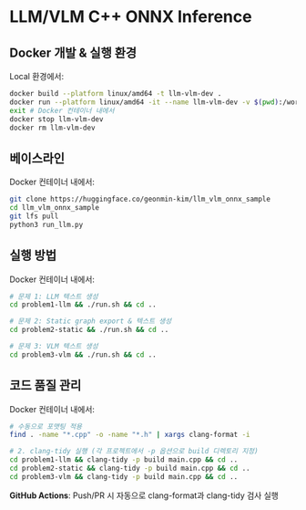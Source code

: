 # LLM/VLM C++ ONNX Inference

## Docker 개발 & 실행 환경
Local 환경에서:
```bash
docker build --platform linux/amd64 -t llm-vlm-dev .
docker run --platform linux/amd64 -it --name llm-vlm-dev -v $(pwd):/workspace llm-vlm-dev
exit # Docker 컨테이너 내에서
docker stop llm-vlm-dev
docker rm llm-vlm-dev
```

## 베이스라인
Docker 컨테이너 내에서:
```bash
git clone https://huggingface.co/geonmin-kim/llm_vlm_onnx_sample
cd llm_vlm_onnx_sample
git lfs pull
python3 run_llm.py
```

## 실행 방법
Docker 컨테이너 내에서:
```bash
# 문제 1: LLM 텍스트 생성
cd problem1-llm && ./run.sh && cd ..

# 문제 2: Static graph export & 텍스트 생성
cd problem2-static && ./run.sh && cd ..

# 문제 3: VLM 텍스트 생성
cd problem3-vlm && ./run.sh && cd ..
```

## 코드 품질 관리
Docker 컨테이너 내에서:
```bash
# 수동으로 포맷팅 적용
find . -name "*.cpp" -o -name "*.h" | xargs clang-format -i

# 2. clang-tidy 실행 (각 프로젝트에서 -p 옵션으로 build 디렉토리 지정)
cd problem1-llm && clang-tidy -p build main.cpp && cd ..
cd problem2-static && clang-tidy -p build main.cpp && cd ..
cd problem3-vlm && clang-tidy -p build main.cpp && cd ..
```

**GitHub Actions**: Push/PR 시 자동으로 clang-format과 clang-tidy 검사 실행
